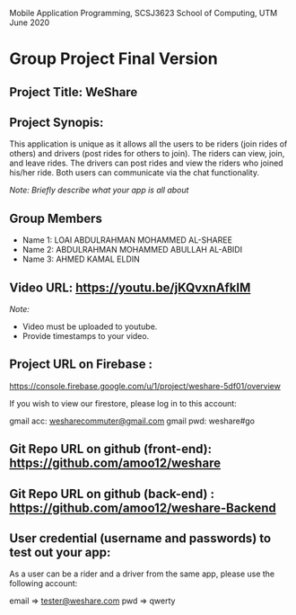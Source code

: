 Mobile Application Programming, SCSJ3623
School of Computing, UTM
June 2020

# Group Project Final Version

## Project Title: WeShare

## Project Synopis:


This application is unique as it allows all the users to be riders (join rides of others) and drivers (post rides for others to join). The riders can view, join, and leave rides. The drivers can post rides and view the riders who joined his/her ride. Both users can communicate via the chat functionality.



_Note: Briefly describe what your app is all about_

## Group Members

- Name 1: LOAI ABDULRAHMAN MOHAMMED AL-SHAREE
- Name 2: ABDULRAHMAN MOHAMMED ABULLAH AL-ABIDI
- Name 3: AHMED KAMAL ELDIN

## Video URL:  https://youtu.be/jKQvxnAfkIM

_Note:_

- Video must be uploaded to youtube.
- Provide timestamps to your video.

## Project URL on Firebase : 

https://console.firebase.google.com/u/1/project/weshare-5df01/overview

If you wish to view our firestore, please log in to this account:

gmail acc:  wesharecommuter@gmail.com
gmail pwd:  weshare#go

## Git Repo URL on github (front-end): https://github.com/amoo12/weshare

## Git Repo URL on github (back-end) : https://github.com/amoo12/weshare-Backend

## User credential (username and passwords) to test out your app:

As a user can be a rider and a driver from the same app, please use the following account:

email =>  tester@weshare.com
pwd   =>  qwerty